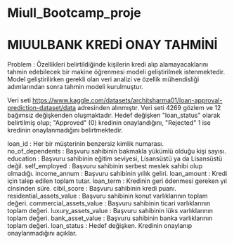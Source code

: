 # Miull_Bootcamp_proje
# MIUULBANK KREDİ ONAY TAHMİNİ #


 Problem : Özellikleri belirtildiğinde kişilerin kredi alıp alamayacaklarını tahmin edebilecek bir makine öğrenmesi
 modeli geliştirilmek istenmektedir. Model geliştirilirken gerekli olan veri analizi ve özellik mühendisliği
 adımlarından sonra tahmin modeli kurulmuştur.

 Veri seti https://www.kaggle.com/datasets/architsharma01/loan-approval-prediction-dataset/data adresinden alınmıştır.
 Veri seti 4269 gözlem ve 12 bağımsız değişkenden oluşmaktadır. Hedef değişken "loan_status" olarak belirtilmiş olup;
 "Approved" (0) kredinin onaylandığını, "Rejected" 1 ise kredinin onaylanmadığını belirtmektedir.

 loan_id : Her bir müşterinin benzersiz kimlik numarası.  
 no_of_dependents : Başvuru sahibinin bakmakla yükümlü olduğu kişi sayısı.  
 education : Başvuru sahibinin eğitim seviyesi, Lisansüstü ya da Lisansüstü değil.
 self_employed : Başvuru sahibinin serbest meslek sahibi olup olmadığı.
 income_annum : Başvuru sahibinin yıllık geliri.
 loan_amount : Kredi için talep edilen toplam tutar.
 loan_term : Kredinin geri ödenmesi gereken yıl cinsinden süre.
 cibil_score : Başvuru sahibinin kredi puanı.
 residential_assets_value : Başvuru sahibinin konut varlıklarının toplam değeri.
 commercial_assets_value : Başvuru sahibinin ticari varlıklarının toplam değeri.
 luxury_assets_value : Başvuru sahibinin lüks varlıklarının toplam değeri.
 bank_asset_value : Başvuru sahibinin banka varlıklarının toplam değeri.
 loan_status : Hedef değişken. Kredinin onaylanıp onaylanmadığını açıklar.
